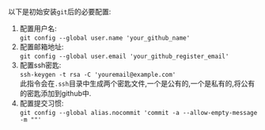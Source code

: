 以下是初始安装`git`后的必要配置:  
1. 配置用户名:  
   `git config --global user.name 'your_github_name'`  
1. 配置邮箱地址:  
   `git config --global user.email 'your_github_register_email'`  
1. 配置ssh密匙:  
   `ssh-keygen -t rsa -C 'youremail@example.com'`  
   此指令会在`.ssh`目录中生成两个密匙文件,一个是公有的,一个是私有的,将公有的密匙添加到github中.  
1. 配置提交习惯:  
   `git config --global alias.nocommit 'commit -a --allow-empty-message -m ""'`  
